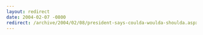 ```yaml
---
layout: redirect
date: 2004-02-07 -0800
redirect: /archive/2004/02/08/president-says-coulda-woulda-shoulda.aspx/
---
```


